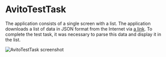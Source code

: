 # AvitoTestTask
The application consists of a single screen with a list. The application downloads a list of data in JSON format from the Internet via [a link](https://run.mocky.io/v3/1d1cb4ec-73db-4762-8c4b-0b8aa3cecd4c). To complete the test task, it was necessary to parse this data and display it in the list.

![AvitoTestTask screenshot](https://user-images.githubusercontent.com/25493451/166509073-a7ffb913-e21d-463a-b5b2-fdf360d3b8b3.png)
